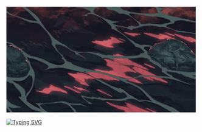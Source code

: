 ![Header](https://github.com/Determindev/Determindev/blob/main/assets/anime.gif)




[![Typing SVG](https://readme-typing-svg.herokuapp.com?color=%e8f48f&lines=Welcome-to-my-profile)](https://git.io/typing-svg)


